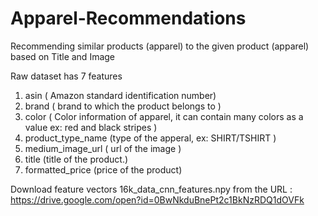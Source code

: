 # Apparel-Recommendations
Recommending similar products (apparel) to the given product (apparel) based on Title and Image

Raw dataset has 7 features
1. asin ( Amazon standard identification number)
2. brand ( brand to which the product belongs to )
3. color ( Color information of apparel, it can contain many colors as a value ex: red and black stripes )
4. product_type_name (type of the apperal, ex: SHIRT/TSHIRT )
5. medium_image_url ( url of the image )
6. title (title of the product.)
7. formatted_price (price of the product)

Download feature vectors 16k_data_cnn_features.npy from the URL : https://drive.google.com/open?id=0BwNkduBnePt2c1BkNzRDQ1dOVFk
